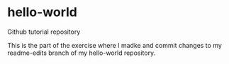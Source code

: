 # hello-world
Github tutorial repository

This is the part of the exercise where I madke and commit changes to my readme-edits branch of my hello-world repository. 

